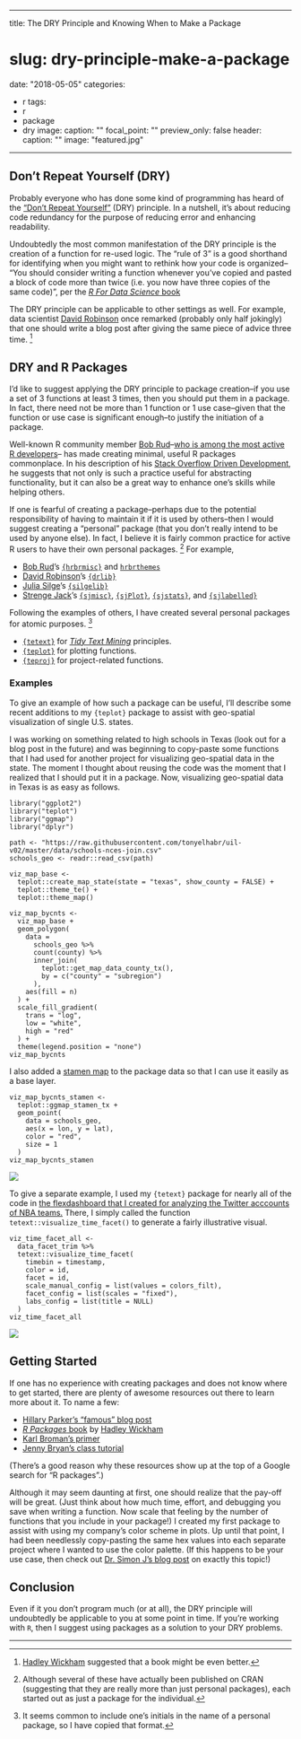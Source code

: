 
---
title: The DRY Principle and Knowing When to Make a Package
# slug: dry-principle-make-a-package 
date: "2018-05-05"
categories:
  - r
tags:
  - r
  - package
  - dry
image:
  caption: ""
  focal_point: ""
  preview_only: false
header:
  caption: ""
  image: "featured.jpg"
---

Don’t Repeat Yourself (DRY)
---------------------------

Probably everyone who has done some kind of programming has heard of the
[“Don’t Repeat
Yourself”](https://en.wikipedia.org/wiki/Don%27t_repeat_yourself) (DRY)
principle. In a nutshell, it’s about reducing code redundancy for the
purpose of reducing error and enhancing readability.

Undoubtedly the most common manifestation of the DRY principle is the
creation of a function for re-used logic. The “rule of 3” is a good
shorthand for identifying when you might want to rethink how your code
is organized– “You should consider writing a function whenever you’ve
copied and pasted a block of code more than twice (i.e. you now have
three copies of the same code)”, per the [*R For Data Science*
book](http://r4ds.had.co.nz/functions.html)

The DRY principle can be applicable to other settings as well. For
example, data scientist [David Robinson](https://twitter.com/drob) once
remarked (probably only half jokingly) that one should write a blog post
after giving the same piece of advice three time. [^1]

DRY and R Packages
------------------

I’d like to suggest applying the DRY principle to package creation–if
you use a set of 3 functions at least 3 times, then you should put them
in a package. In fact, there need not be more than 1 function or 1 use
case–given that the function or use case is significant enough–to
justify the initiation of a package.

Well-known R community member [Bob Rud](https://rud.is/b)–[who is among
the most active R
developers](https://rud.is/b/2018/04/04/exploring-r-bloggers-posts-with-the-feedly-api/)–
has made creating minimal, useful R packages commonplace. In his
description of his [Stack Overflow Driven
Development](https://rud.is/b/2017/09/28/sodd-stackoverflow-driven-development/),
he suggests that not only is such a practice useful for abstracting
functionality, but it can also be a great way to enhance one’s skills
while helping others.

If one is fearful of creating a package–perhaps due to the potential
responsibility of having to maintain it if it is used by others–then I
would suggest creating a “personal” package (that you don’t really
intend to be used by anyone else). In fact, I believe it is fairly
common practice for active R users to have their own personal packages.
[^2] For example,

-   [Bob Rud](http://rud.is/b)’s
    [`{hrbrmisc}`](https://github.com/hrbrmstr/hrbrmisc) and
    [`hrbrthemes`](https://github.com/hrbrmstr/hrbrthemes)
-   [David Robinson](http://varianceexplained.org)’s
    [`{drlib}`](https://github.com/dgrtwo/drlib)
-   [Julia Silge](https://juliasilge.com)’s
    [`{silgelib}`](https://github.com/juliasilge/silgelib)
-   [Strenge Jack](http://strengejacke.de)’s
    [`{sjmisc}`](https://github.com/strengejacke/sjmisc),
    [`{sjPlot}`](https://github.com/strengejacke/sjPlot),
    [`{sjstats}`](https://github.com/strengejacke/sjstats), and
    [`{sjlabelled}`](https://github.com/strengejacke/sjlabelled)

Following the examples of others, I have created several personal
packages for atomic purposes. [^3]

-   [`{tetext}`](https://github.com/tonyelhabr/tetext) for [*Tidy Text
    Mining*](https://www.tidytextmining.com/) principles.
-   [`{teplot}`](https://github.com/tonyelhabr/teplot) for plotting
    functions.
-   [`{teproj}`](https://github.com/tonyelhabr/teproj) for
    project-related functions.


### Examples

To give an example of how such a package can be useful, I’ll describe
some recent additions to my `{teplot}` package to assist with
geo-spatial visualization of single U.S. states.

I was working on something related to high schools in Texas (look out
for a blog post in the future) and was beginning to copy-paste some
functions that I had used for another project for visualizing
geo-spatial data in the state. The moment I thought about reusing the
code was the moment that I realized that I should put it in a package.
Now, visualizing geo-spatial data in Texas is as easy as follows.

``` {.r}
library("ggplot2")
library("teplot")
library("ggmap")
library("dplyr")

path <- "https://raw.githubusercontent.com/tonyelhabr/uil-v02/master/data/schools-nces-join.csv"
schools_geo <- readr::read_csv(path)

viz_map_base <-
  teplot::create_map_state(state = "texas", show_county = FALSE) +
  teplot::theme_te() +
  teplot::theme_map()

viz_map_bycnts <-
  viz_map_base +
  geom_polygon(
    data =
      schools_geo %>%
      count(county) %>%
      inner_join(
        teplot::get_map_data_county_tx(),
        by = c("county" = "subregion")
      ),
    aes(fill = n)
  ) +
  scale_fill_gradient(
    trans = "log",
    low = "white",
    high = "red"
  ) +
  theme(legend.position = "none")
viz_map_bycnts
```

I also added a [stamen
map](http://maps.stamen.com/#toner/12/37.7706/-122.3782) to the package
data so that I can use it easily as a base layer.

``` {.r}
viz_map_bycnts_stamen <-
  teplot::ggmap_stamen_tx +
  geom_point(
    data = schools_geo,
    aes(x = lon, y = lat),
    color = "red",
    size = 1
  )
viz_map_bycnts_stamen
```

![](viz_map_bycnts_stamen-1.png)

To give a separate example, I used my `{tetext}` package for nearly all
of the code in [the flexdashboard that I created for analyzing the
Twitter acccounts of NBA
teams.](/post/nba-tweets-tms-flexdashboard) There, I
simply called the function `tetext::visualize_time_facet()` to generate
a fairly illustrative visual.

``` {.r}
viz_time_facet_all <-
  data_facet_trim %>%
  tetext::visualize_time_facet(
    timebin = timestamp,
    color = id,
    facet = id,
    scale_manual_config = list(values = colors_filt),
    facet_config = list(scales = "fixed"),
    labs_config = list(title = NULL)
  )
viz_time_facet_all
```

![](viz_map_bycnts-1.png)

Getting Started
---------------

If one has no experience with creating packages and does not know where
to get started, there are plenty of awesome resources out there to learn
more about it. To name a few:

-   [Hillary Parker’s “famous” blog
    post](https://hilaryparker.com/2014/04/29/writing-an-r-package-from-scratch/)
-   [*R Packages* book](http://r-pkgs.had.co.nz/) by [Hadley
    Wickham](https://twitter.com/hadleywickham)
-   [Karl Broman’s primer](http://kbroman.org/pkg_primer/)
-   [Jenny Bryan’s class tutorial](http://stat545.com/packages00_index.html)

(There’s a good reason why these resources show up at the top of a
Google search for “R packages”.)

Although it may seem daunting at first, one should realize that the
pay-off will be great. (Just think about how much time, effort, and
debugging you save when writing a function. Now scale that feeling by
the number of functions that you include in your package!) I created my
first package to assist with using my company’s color scheme in plots.
Up until that point, I had been needlessly copy-pasting the same hex
values into each separate project where I wanted to use the color
palette. (If this happens to be your use case, then check out [Dr. Simon
J’s blog
post](https://drsimonj.svbtle.com/creating-corporate-colour-palettes-for-ggplot2)
on exactly this topic!)


Conclusion
----------
Even if it you don’t program much (or at all), the DRY principle will
undoubtedly be applicable to you at some point in time. If you’re
working with `R`, then I suggest using packages as a solution to your
DRY problems.

------------------------------------------------------------------------

[^1]: [Hadley Wickham](https://twitter.com/hadleywickham) suggested that a book might be even better.

[^2]: Although several of these have actually been published on CRAN (suggesting that they are really more than just personal packages), each started out as just a package for the individual.

[^3]: It seems common to include one’s initials in the name of a personal package, so I have copied that format.
